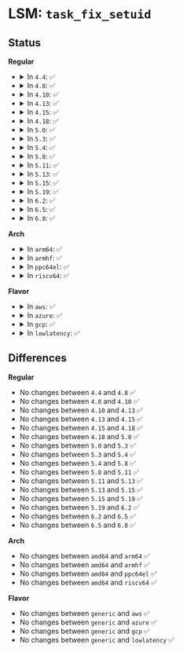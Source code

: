 # LSM: <code>task_fix_setuid</code>

## Status
<b>Regular</b>
<ul>
<li>
<details>
<summary>In <code>4.4</code>: ✅</summary>

```c
int security_task_fix_setuid(struct cred *new, const struct cred *old, int flags);
```
</details>
</li>
<li>
<details>
<summary>In <code>4.8</code>: ✅</summary>

```c
int security_task_fix_setuid(struct cred *new, const struct cred *old, int flags);
```
</details>
</li>
<li>
<details>
<summary>In <code>4.10</code>: ✅</summary>

```c
int security_task_fix_setuid(struct cred *new, const struct cred *old, int flags);
```
</details>
</li>
<li>
<details>
<summary>In <code>4.13</code>: ✅</summary>

```c
int security_task_fix_setuid(struct cred *new, const struct cred *old, int flags);
```
</details>
</li>
<li>
<details>
<summary>In <code>4.15</code>: ✅</summary>

```c
int security_task_fix_setuid(struct cred *new, const struct cred *old, int flags);
```
</details>
</li>
<li>
<details>
<summary>In <code>4.18</code>: ✅</summary>

```c
int security_task_fix_setuid(struct cred *new, const struct cred *old, int flags);
```
</details>
</li>
<li>
<details>
<summary>In <code>5.0</code>: ✅</summary>

```c
int security_task_fix_setuid(struct cred *new, const struct cred *old, int flags);
```
</details>
</li>
<li>
<details>
<summary>In <code>5.3</code>: ✅</summary>

```c
int security_task_fix_setuid(struct cred *new, const struct cred *old, int flags);
```
</details>
</li>
<li>
<details>
<summary>In <code>5.4</code>: ✅</summary>

```c
int security_task_fix_setuid(struct cred *new, const struct cred *old, int flags);
```
</details>
</li>
<li>
<details>
<summary>In <code>5.8</code>: ✅</summary>

```c
int security_task_fix_setuid(struct cred *new, const struct cred *old, int flags);
```
</details>
</li>
<li>
<details>
<summary>In <code>5.11</code>: ✅</summary>

```c
int security_task_fix_setuid(struct cred *new, const struct cred *old, int flags);
```
</details>
</li>
<li>
<details>
<summary>In <code>5.13</code>: ✅</summary>

```c
int security_task_fix_setuid(struct cred *new, const struct cred *old, int flags);
```
</details>
</li>
<li>
<details>
<summary>In <code>5.15</code>: ✅</summary>

```c
int security_task_fix_setuid(struct cred *new, const struct cred *old, int flags);
```
</details>
</li>
<li>
<details>
<summary>In <code>5.19</code>: ✅</summary>

```c
int security_task_fix_setuid(struct cred *new, const struct cred *old, int flags);
```
</details>
</li>
<li>
<details>
<summary>In <code>6.2</code>: ✅</summary>

```c
int security_task_fix_setuid(struct cred *new, const struct cred *old, int flags);
```
</details>
</li>
<li>
<details>
<summary>In <code>6.5</code>: ✅</summary>

```c
int security_task_fix_setuid(struct cred *new, const struct cred *old, int flags);
```
</details>
</li>
<li>
<details>
<summary>In <code>6.8</code>: ✅</summary>

```c
int security_task_fix_setuid(struct cred *new, const struct cred *old, int flags);
```
</details>
</li>
</ul>
<b>Arch</b>
<ul>
<li>
<details>
<summary>In <code>arm64</code>: ✅</summary>

```c
int security_task_fix_setuid(struct cred *new, const struct cred *old, int flags);
```
</details>
</li>
<li>
<details>
<summary>In <code>armhf</code>: ✅</summary>

```c
int security_task_fix_setuid(struct cred *new, const struct cred *old, int flags);
```
</details>
</li>
<li>
<details>
<summary>In <code>ppc64el</code>: ✅</summary>

```c
int security_task_fix_setuid(struct cred *new, const struct cred *old, int flags);
```
</details>
</li>
<li>
<details>
<summary>In <code>riscv64</code>: ✅</summary>

```c
int security_task_fix_setuid(struct cred *new, const struct cred *old, int flags);
```
</details>
</li>
</ul>
<b>Flavor</b>
<ul>
<li>
<details>
<summary>In <code>aws</code>: ✅</summary>

```c
int security_task_fix_setuid(struct cred *new, const struct cred *old, int flags);
```
</details>
</li>
<li>
<details>
<summary>In <code>azure</code>: ✅</summary>

```c
int security_task_fix_setuid(struct cred *new, const struct cred *old, int flags);
```
</details>
</li>
<li>
<details>
<summary>In <code>gcp</code>: ✅</summary>

```c
int security_task_fix_setuid(struct cred *new, const struct cred *old, int flags);
```
</details>
</li>
<li>
<details>
<summary>In <code>lowlatency</code>: ✅</summary>

```c
int security_task_fix_setuid(struct cred *new, const struct cred *old, int flags);
```
</details>
</li>
</ul>

## Differences
<b>Regular</b>
<ul>
<li>
No changes between <code>4.4</code> and <code>4.8</code> ✅
</li>
<li>
No changes between <code>4.8</code> and <code>4.10</code> ✅
</li>
<li>
No changes between <code>4.10</code> and <code>4.13</code> ✅
</li>
<li>
No changes between <code>4.13</code> and <code>4.15</code> ✅
</li>
<li>
No changes between <code>4.15</code> and <code>4.18</code> ✅
</li>
<li>
No changes between <code>4.18</code> and <code>5.0</code> ✅
</li>
<li>
No changes between <code>5.0</code> and <code>5.3</code> ✅
</li>
<li>
No changes between <code>5.3</code> and <code>5.4</code> ✅
</li>
<li>
No changes between <code>5.4</code> and <code>5.8</code> ✅
</li>
<li>
No changes between <code>5.8</code> and <code>5.11</code> ✅
</li>
<li>
No changes between <code>5.11</code> and <code>5.13</code> ✅
</li>
<li>
No changes between <code>5.13</code> and <code>5.15</code> ✅
</li>
<li>
No changes between <code>5.15</code> and <code>5.19</code> ✅
</li>
<li>
No changes between <code>5.19</code> and <code>6.2</code> ✅
</li>
<li>
No changes between <code>6.2</code> and <code>6.5</code> ✅
</li>
<li>
No changes between <code>6.5</code> and <code>6.8</code> ✅
</li>
</ul>
<b>Arch</b>
<ul>
<li>
No changes between <code>amd64</code> and <code>arm64</code> ✅
</li>
<li>
No changes between <code>amd64</code> and <code>armhf</code> ✅
</li>
<li>
No changes between <code>amd64</code> and <code>ppc64el</code> ✅
</li>
<li>
No changes between <code>amd64</code> and <code>riscv64</code> ✅
</li>
</ul>
<b>Flavor</b>
<ul>
<li>
No changes between <code>generic</code> and <code>aws</code> ✅
</li>
<li>
No changes between <code>generic</code> and <code>azure</code> ✅
</li>
<li>
No changes between <code>generic</code> and <code>gcp</code> ✅
</li>
<li>
No changes between <code>generic</code> and <code>lowlatency</code> ✅
</li>
</ul>
